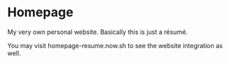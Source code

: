 # Homepage
My very own personal website. Basically this is just a résumé.

You may visit homepage-resume.now.sh to see the website integration as well.
